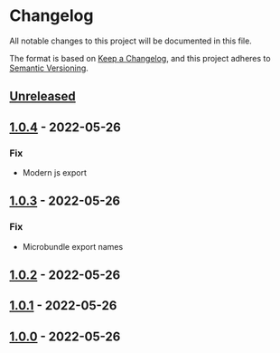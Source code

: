 # Changelog

All notable changes to this project will be documented in this file.

The format is based on [Keep a Changelog](https://keepachangelog.com/en/1.0.0/),
and this project adheres to [Semantic Versioning](https://semver.org/spec/v2.0.0.html).

## [Unreleased]

## [1.0.4] - 2022-05-26

### Fix

- Modern js export

## [1.0.3] - 2022-05-26

### Fix

- Microbundle export names

## [1.0.2] - 2022-05-26

## [1.0.1] - 2022-05-26

## [1.0.0] - 2022-05-26

[unreleased]: https://github.com/soywod/react-use-bireducer/compare/v1.0.4...HEAD
[1.0.4]: https://github.com/soywod/react-use-bireducer/compare/v1.0.3...v1.0.4
[1.0.3]: https://github.com/soywod/react-use-bireducer/compare/v1.0.2...v1.0.3
[1.0.2]: https://github.com/soywod/react-use-bireducer/compare/v1.0.1...v1.0.2
[1.0.1]: https://github.com/soywod/react-use-bireducer/compare/v1.0.0...v1.0.1
[1.0.0]: https://github.com/soywod/react-use-bireducer/releases/tag/v1.0.0
